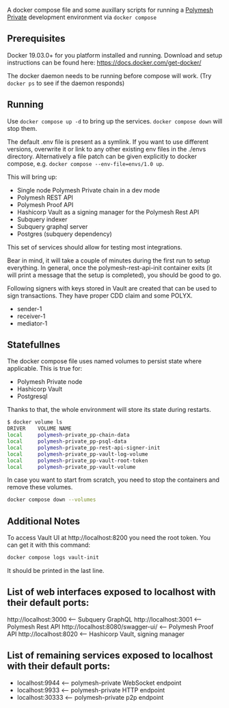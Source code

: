 A docker compose file and some auxillary scripts for running a [Polymesh Private](https://polymesh.network/) development environment via `docker compose`

## Prerequisites

Docker 19.03.0+ for you platform installed and running. Download and setup instructions can be found here: <https://docs.docker.com/get-docker/>

The docker daemon needs to be running before compose will work. (Try `docker ps` to see if the daemon responds)

## Running

Use `docker compose up -d` to bring up the services. `docker compose down` will stop them.

The default .env file is present as a symlink. If you want to use different versions, overwrite it or link to any other existing env files in the ./envs directory. Alternatively a file patch can be given explicitly to docker compose, e.g. `docker compose --env-file=envs/1.0 up`.

This will bring up:

- Single node Polymesh Private chain in a dev mode
- Polymesh REST API
- Polymesh Proof API
- Hashicorp Vault as a signing manager for the Polymesh Rest API
- Subquery indexer
- Subquery graphql server
- Postgres (subquery dependency)

This set of services should allow for testing most integrations.

Bear in mind, it will take a couple of minutes during the first run to setup everything. In general, once the polymesh-rest-api-init container exits (it will print a message that the setup is completed), you should be good to go.

Following signers with keys stored in Vault are created that can be used to sign transactions. They have proper CDD claim and some POLYX.

- sender-1
- receiver-1
- mediator-1

## Statefullnes

The docker compose file uses named volumes to persist state where applicable. This is true for:

- Polymesh Private node
- Hashicorp Vault
- Postgresql

Thanks to that, the whole environment will store its state during restarts.

```sh
$ docker volume ls
DRIVER    VOLUME NAME
local     polymesh-private_pp-chain-data
local     polymesh-private_pp-psql-data
local     polymesh-private_pp-rest-api-signer-init
local     polymesh-private_pp-vault-log-volume
local     polymesh-private_pp-vault-root-token
local     polymesh-private_pp-vault-volume
```

In case you want to start from scratch, you need to stop the containers and remove these volumes.

```sh
docker compose down --volumes
```

## Additional Notes

To access Vault UI at http://localhost:8200 you need the root token. You can get it with this command:

```sh
docker compose logs vault-init 
```

It should be printed in the last line.

## List of web interfaces exposed to localhost with their default ports:

http://localhost:3000 <-- Subquery GraphQL
http://localhost:3001 <-- Polymesh Rest API
http://localhost:8080/swagger-ui/ <-- Polymesh Proof API
http://localhost:8020 <-- Hashicorp Vault, signing manager

## List of remaining services exposed to localhost with their default ports:

- localhost:9944 <-- polymesh-private WebSocket endpoint
- localhost:9933 <-- polymesh-private HTTP endpoint
- localhost:30333 <-- polymesh-private p2p endpoint
